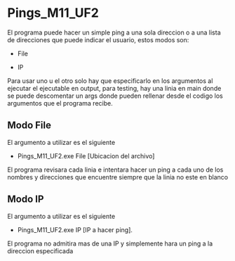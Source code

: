 # Pings_M11_UF2
El programa puede hacer un simple ping a una sola direccion o a una lista de direcciones
que puede indicar el usuario, estos modos son:

- File

- IP

Para usar uno u el otro solo hay que especificarlo en los argumentos al ejecutar el ejecutable
en output, para testing, hay una linia en main donde se puede descomentar un args donde pueden
rellenar desde el codigo los argumentos que el programa recibe.

## Modo File
El argumento a utilizar es el siguiente

- Pings_M11_UF2.exe File [Ubicacion del archivo]

El programa revisara cada linia e intentara hacer un ping a cada uno de los nombres
y direcciones que encuentre siempre que la linia no este en blanco

## Modo IP
El argumento a utilizar es el siguiente

- Pings_M11_UF2.exe IP [IP a hacer ping].

El programa no admitira mas de una IP y simplemente hara un ping a la direccion
especificada
